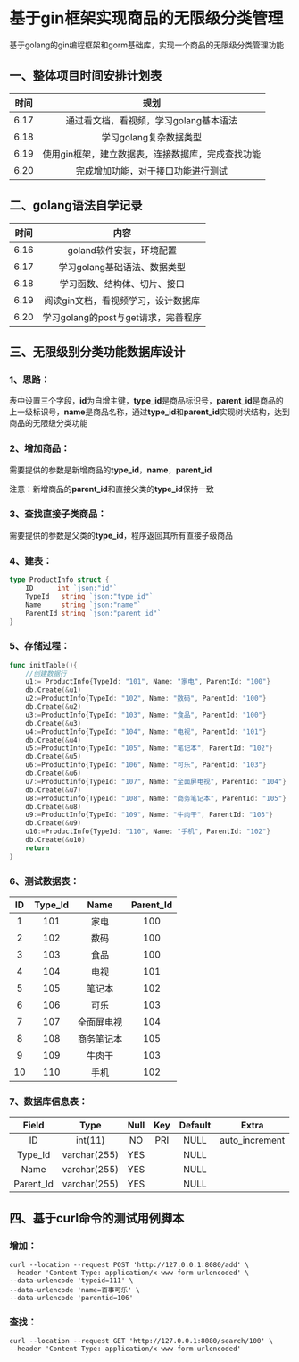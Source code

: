 # 基于gin框架实现商品的无限级分类管理
基于golang的gin编程框架和gorm基础库，实现一个商品的无限级分类管理功能

## 一、整体项目时间安排计划表

| 时间 |                       规划                        |
| :--: | :-----------------------------------------------: |
| 6.17 |      通过看文档，看视频，学习golang基本语法       |
| 6.18 |              学习golang复杂数据类型               |
| 6.19 | 使用gin框架，建立数据表，连接数据库，完成查找功能 |
| 6.20 |        完成增加功能，对于接口功能进行测试         |



## 二、golang语法自学记录

| 时间 |                内容                 |
| :--: | :---------------------------------: |
| 6.16 |      goland软件安装，环境配置       |
| 6.17 |    学习golang基础语法、数据类型     |
| 6.18 |    学习函数、结构体、切片、接口     |
| 6.19 | 阅读gin文档，看视频学习，设计数据库 |
| 6.20 | 学习golang的post与get请求，完善程序 |



## 三、无限级别分类功能数据库设计

### 1、思路：

表中设置三个字段，**id**为自增主键，**type_id**是商品标识号，**parent_id**是商品的上一级标识号，**name**是商品名称，通过**type_id**和**parent_id**实现树状结构，达到商品的无限级分类功能

### 2、增加商品：

需要提供的参数是新增商品的**type_id**，**name**，**parent_id**

注意：新增商品的**parent_id**和直接父类的**type_id**保持一致

### 3、查找直接子类商品：

需要提供的参数是父类的**type_id**，程序返回其所有直接子级商品

### 4、建表：

```go
type ProductInfo struct {
	ID      int `json:"id"`
	TypeId   string `json:"type_id"`
	Name     string `json:"name"`
	ParentId string `json:"parent_id"`
}
```

### 5、存储过程：

```go
func initTable(){
	//创建数据行
	u1:= ProductInfo{TypeId: "101", Name: "家电", ParentId: "100"}
	db.Create(&u1)
	u2:=ProductInfo{TypeId: "102", Name: "数码", ParentId: "100"}
	db.Create(&u2)
	u3:=ProductInfo{TypeId: "103", Name: "食品", ParentId: "100"}
	db.Create(&u3)
	u4:=ProductInfo{TypeId: "104", Name: "电视", ParentId: "101"}
	db.Create(&u4)
	u5:=ProductInfo{TypeId: "105", Name: "笔记本", ParentId: "102"}
	db.Create(&u5)
	u6:=ProductInfo{TypeId: "106", Name: "可乐", ParentId: "103"}
	db.Create(&u6)
	u7:=ProductInfo{TypeId: "107", Name: "全面屏电视", ParentId: "104"}
	db.Create(&u7)
	u8:=ProductInfo{TypeId: "108", Name: "商务笔记本", ParentId: "105"}
	db.Create(&u8)
	u9:=ProductInfo{TypeId: "109", Name: "牛肉干", ParentId: "103"}
	db.Create(&u9)
	u10:=ProductInfo{TypeId: "110", Name: "手机", ParentId: "102"}
	db.Create(&u10)
	return
}
```

### 6、测试数据表：

|  ID  | Type_Id |    Name    | Parent_Id |
| :--: | :-----: | :--------: | :-------: |
|  1   |   101   |    家电    |    100    |
|  2   |   102   |    数码    |    100    |
|  3   |   103   |    食品    |    100    |
|  4   |   104   |    电视    |    101    |
|  5   |   105   |   笔记本   |    102    |
|  6   |   106   |    可乐    |    103    |
|  7   |   107   | 全面屏电视 |    104    |
|  8   |   108   | 商务笔记本 |    105    |
|  9   |   109   |   牛肉干   |    103    |
|  10  |   110   |    手机    |    102    |

### 7、数据库信息表：

|   Field   |     Type     | Null | Key  | Default |     Extra      |
| :-------: | :----------: | :--: | :--: | :-----: | :------------: |
|    ID     |   int(11)    |  NO  | PRI  |  NULL   | auto_increment |
|  Type_Id  | varchar(255) | YES  |      |  NULL   |                |
|   Name    | varchar(255) | YES  |      |  NULL   |                |
| Parent_Id | varchar(255) | YES  |      |  NULL   |                |



## 四、基于curl命令的测试用例脚本

### 增加：

```
curl --location --request POST 'http://127.0.0.1:8080/add' \
--header 'Content-Type: application/x-www-form-urlencoded' \
--data-urlencode 'typeid=111' \
--data-urlencode 'name=百事可乐' \
--data-urlencode 'parentid=106'
```

### 查找：

```
curl --location --request GET 'http://127.0.0.1:8080/search/100' \
--header 'Content-Type: application/x-www-form-urlencoded'
```

